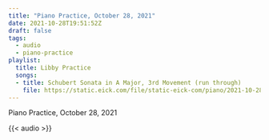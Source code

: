 ```yaml
---
title: "Piano Practice, October 28, 2021"
date: 2021-10-28T19:51:52Z
draft: false
tags:
  - audio
  - piano-practice
playlist:
  title: Libby Practice
  songs:
  - title: Schubert Sonata in A Major, 3rd Movement (run through)
    file: https://static.eick.com/file/static-eick-com/piano/2021-10-28-001.mp3
---
```

Piano Practice, October 28, 2021

<!--more-->

{{< audio >}}
